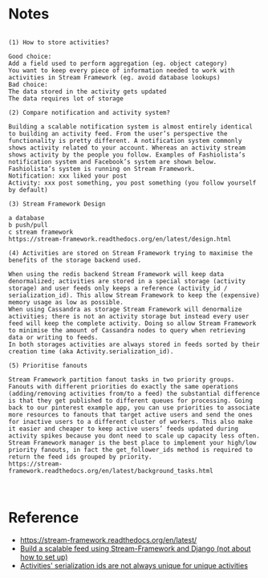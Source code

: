 # Notes

<pre>
<code>
(1) How to store activities?

Good choice:
Add a field used to perform aggregation (eg. object category)
You want to keep every piece of information needed to work with activities in Stream Framework (eg. avoid database lookups)
Bad choice:
The data stored in the activity gets updated
The data requires lot of storage

(2) Compare notification and activity system?

Building a scalable notification system is almost entirely identical to building an activity feed. From the user’s perspective the functionality is pretty different. A notification system commonly shows activity related to your account. Whereas an activity stream shows activity by the people you follow. Examples of Fashiolista’s notification system and Facebook’s system are shown below. Fashiolista’s system is running on Stream Framework.
Notification: xxx liked your post
Activity: xxx post something, you post something (you follow yourself by default)

(3) Stream Framework Design

a database
b push/pull
c stream framework
https://stream-framework.readthedocs.org/en/latest/design.html

(4) Activities are stored on Stream Framework trying to maximise the benefits of the storage backend used.
    
When using the redis backend Stream Framework will keep data denormalized; activities are stored in a special storage (activity storage) and user feeds only keeps a reference (activity_id / serialization_id). This allow Stream Framework to keep the (expensive) memory usage as low as possible.
When using Cassandra as storage Stream Framework will denormalize activities; there is not an activity storage but instead every user feed will keep the complete activity. Doing so allow Stream Framework to minimise the amount of Cassandra nodes to query when retrieving data or writing to feeds.
In both storages activities are always stored in feeds sorted by their creation time (aka Activity.serialization_id).

(5) Prioritise fanouts
    
Stream Framework partition fanout tasks in two priority groups. Fanouts with different priorities do exactly the same operations (adding/removing activities from/to a feed) the substantial difference is that they get published to different queues for processing. Going back to our pinterest example app, you can use priorities to associate more resources to fanouts that target active users and send the ones for inactive users to a different cluster of workers. This also make it easier and cheaper to keep active users’ feeds updated during activity spikes because you dont need to scale up capacity less often.
Stream Framework manager is the best place to implement your high/low priority fanouts, in fact the get_follower_ids method is required to return the feed ids grouped by priority.
https://stream-framework.readthedocs.org/en/latest/background_tasks.html
    
</code>
</pre>

# Reference
 - https://stream-framework.readthedocs.org/en/latest/
 - [Build a scalable feed using Stream-Framework and Django (not about how to set up)](http://www.mellowmorning.com/2013/10/18/scalable-pinterest-tutorial-feedly-redis/)
 - [Activities' serialization ids are not always unique for unique activities](https://github.com/tschellenbach/Stream-Framework/issues/58)